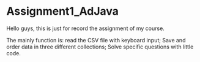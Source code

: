 # Assignment1_AdJava

Hello guys, this is just for record the assignment of my course.

The mainly function is: read the CSV file with keyboard input; Save and order data in three different collections; Solve specific questions with little code.
